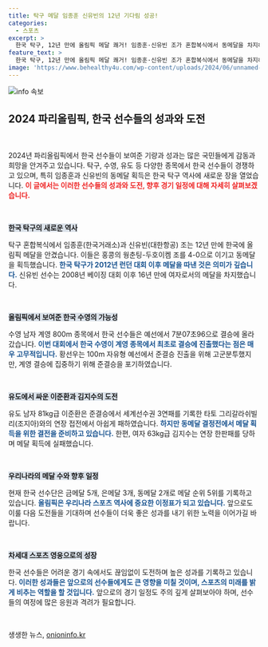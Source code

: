 ```yaml
---
title: 탁구 메달 임종훈 신유빈의 12년 기다림 성공!
categories:
  - 스포츠
excerpt: >
  한국 탁구, 12년 만에 올림픽 메달 쾌거! 임종훈·신유빈 조가 혼합복식에서 동메달을 차지하며 한국 스포츠 역사에 한 획을 그었습니다. 북한도 은메달을 안고 돌아가는 등, 파리에서의 뜨거운 경쟁이 이어집니다.
feature_text: >
  한국 탁구, 12년 만에 올림픽 메달 쾌거! 임종훈·신유빈 조가 혼합복식에서 동메달을 차지하며 한국 스포츠 역사에 한 획을 그었습니다. 북한도 은메달을 안고 돌아가는 등, 파리에서의 뜨거운 경쟁이 이어집니다.
image: 'https://www.behealthy4u.com/wp-content/uploads/2024/06/unnamed-file.png'
---
```


<p><img src="https://www.behealthy4u.com/wp-content/uploads/2024/06/unnamed-file.png" alt="info 속보" /></p>

<h2 data-ke-size="size26">2024 파리올림픽, 한국 선수들의 성과와 도전</h2>

<p data-ke-size="size16">&nbsp;</p>

<p>2024년 파리올림픽에서 한국 선수들이 보여준 기량과 성과는 많은 국민들에게 감동과 희망을 안겨주고 있습니다. 탁구, 수영, 유도 등 다양한 종목에서 한국 선수들이 경쟁하고 있으며, 특히 임종훈과 신유빈의 동메달 획득은 한국 탁구 역사에 새로운 장을 열었습니다. <b><span style="color: #ee2323;">이 글에서는 이러한 선수들의 성과와 도전, 향후 경기 일정에 대해 자세히 살펴보겠습니다.</span></b></p>

<p data-ke-size="size16">&nbsp;</p>

<p><b><span style="background-color: #21538527;">한국 탁구의 새로운 역사</span></b></p>

<p>탁구 혼합복식에서 임종훈(한국거래소)과 신유빈(대한항공) 조는 12년 만에 한국에 올림픽 메달을 안겼습니다. 이들은 홍콩의 웡춘팅-두호이켐 조를 4-0으로 이기고 동메달을 획득했습니다. <b><span style="color: #1a5490;">한국 탁구가 2012년 런던 대회 이후 메달을 따낸 것은 의미가 깊습니다.</span></b> 신유빈 선수는 2008년 베이징 대회 이후 16년 만에 여자로서의 메달을 차지했습니다.</p>

<p data-ke-size="size16">&nbsp;</p>

<p><b><span style="background-color: #21538527;">올림픽에서 보여준 한국 수영의 가능성</span></b></p>

<p>수영 남자 계영 800m 종목에서 한국 선수들은 예선에서 7분07초96으로 결승에 올라갔습니다. <b><span style="color: #1a5490;">이번 대회에서 한국 수영이 계영 종목에서 최초로 결승에 진출했다는 점은 매우 고무적입니다.</span></b> 황선우는 100m 자유형 예선에서 준결승 진출을 위해 고군분투했지만, 계영 결승에 집중하기 위해 준결승을 포기하였습니다.</p>

<p data-ke-size="size16">&nbsp;</p>

<p><b><span style="background-color: #21538527;">유도에서 싸운 이준환과 김지수의 도전</span></b></p>

<p>유도 남자 81kg급 이준환은 준결승에서 세계선수권 3연패를 기록한 타토 그리갈라쉬빌리(조지아)와의 연장 접전에서 아쉽게 패하였습니다. <b><span style="color: #1a5490;">하지만 동메달 결정전에서 메달 획득을 위한 결전을 준비하고 있습니다.</span></b> 한편, 여자 63kg급 김지수는 연장 한판패를 당하며 메달 획득에 실패했습니다.</p>

<p data-ke-size="size16">&nbsp;</p>

<p><b><span style="background-color: #21538527;">우리나라의 메달 수와 향후 일정</span></b></p>

<p>현재 한국 선수단은 금메달 5개, 은메달 3개, 동메달 2개로 메달 순위 5위를 기록하고 있습니다. <b><span style="color: #1a5490;">올림픽은 우리나라 스포츠 역사에 중요한 이정표가 되고 있습니다.</span></b> 앞으로도 이룰 다음 도전들을 기대하며 선수들이 더욱 좋은 성과를 내기 위한 노력을 이어가길 바랍니다.</p>

<p data-ke-size="size16">&nbsp;</p>

<p><b><span style="background-color: #21538527;">차세대 스포츠 영웅으로의 성장</span></b></p>

<p>한국 선수들은 어려운 경기 속에서도 끊임없이 도전하며 높은 성과를 기록하고 있습니다. <b><span style="color: #1a5490;">이러한 성과들은 앞으로의 선수들에게도 큰 영향을 미칠 것이며, 스포츠의 미래를 밝게 비추는 역할을 할 것입니다.</span></b> 앞으로의 경기 일정도 주의 깊게 살펴보아야 하며, 선수들의 여정에 많은 응원과 격려가 필요합니다.</p>

<p data-ke-size="size16">&nbsp;</p>
생생한 뉴스, <a href="https://onioninfo.kr" rel="dofollow">onioninfo.kr</a>


